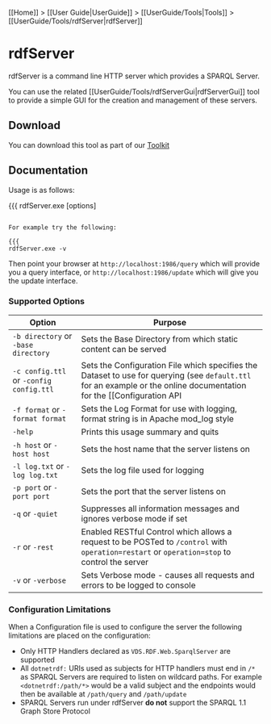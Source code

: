 [[Home]] > [[User Guide|UserGuide]] > [[UserGuide/Tools|Tools]] > [[UserGuide/Tools/rdfServer|rdfServer]]

# rdfServer 

rdfServer is a command line HTTP server which provides a SPARQL Server.

You can use the related [[UserGuide/Tools/rdfServerGui|rdfServerGui]] tool to provide a simple GUI for the creation and management of these servers.

## Download 

You can download this tool as part of our [Toolkit](http://www.dotnetrdf.org?content.asp?pageID=Download%20dotNetRDF%20Toolkit%20for%20Windows)

## Documentation 

Usage is as follows:

{{{
rdfServer.exe [options]
```

For example try the following:

{{{
rdfServer.exe -v
```

Then point your browser at `http://localhost:1986/query` which will provide you a query interface, or `http://localhost:1986/update` which will give you the update interface.

### Supported Options 

| Option | Purpose |
| --- | --- |
| `-b directory` or `-base directory` | Sets the Base Directory from which static content can be served |
| `-c config.ttl` or `-config config.ttl` | Sets the Configuration File which specifies the Dataset to use for querying (see `default.ttl` for an example or the online documentation for the [[Configuration API|UserGuide-Configuration-API]]).  Configuration via the Configuration API has some limitations as detailed later on this page. |
| `-f format` or `-format format` | Sets the Log Format for use with logging, format string is in Apache mod_log style |
| `-help` | Prints this usage summary and quits |
| `-h host` or `-host host` | Sets the host name that the server listens on |
| `-l log.txt` or `-log log.txt` | Sets the log file used for logging |
| `-p port` or `-port port` | Sets the port that the server listens on |
| `-q` or `-quiet` | Suppresses all information messages and ignores verbose mode if set
| `-r` or `-rest` | Enabled RESTful Control which allows a request to be POSTed to `/control` with `operation=restart` or `operation=stop` to control the server |
| `-v` or `-verbose` | Sets Verbose mode - causes all requests and errors to be logged to console |

### Configuration Limitations 

When a Configuration file is used to configure the server the following limitations are placed on the configuration:

* Only HTTP Handlers declared as `VDS.RDF.Web.SparqlServer` are supported
* All `dotnetrdf:` URIs used as subjects for HTTP handlers must end in `/*` as SPARQL Servers are required to listen on wildcard paths.  For example `<dotnetrdf:/path/*>` would be a valid subject and the endpoints would then be available at `/path/query` and `/path/update`
* SPARQL Servers run under rdfServer **do not** support the SPARQL 1.1 Graph Store Protocol